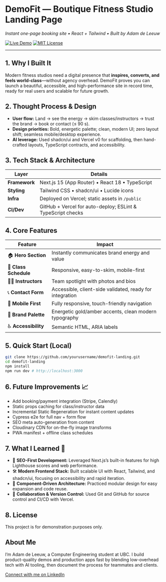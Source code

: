 # DemoFit — Boutique Fitness Studio Landing Page
*Instant one-page booking site • React + Tailwind • Built by Adam de Leeuw*

[![Live Demo](https://img.shields.io/badge/live-demo-brightgreen)](https://demo-demo-fit.vercel.app/) 
[![MIT License](https://img.shields.io/badge/license-MIT-blue.svg)](LICENSE)

---

## 1. Why I Built It
Modern fitness studios need a digital presence that **inspires, converts, and feels world-class**—without agency overhead. DemoFit proves you can launch a beautiful, accessible, and high-performance site in record time, ready for real users and scalable for future growth.

## 2. Thought Process & Design
- **User flow:** Land → see the energy → skim classes/instructors → trust the brand → book or contact (≤ 90 s).
- **Design priorities:** Bold, energetic palette; clean, modern UI; zero layout shift; seamless mobile/desktop experience.
- **AI leverage:** Used shadcn/ui and Vercel v0 for scaffolding, then hand-crafted layouts, TypeScript contracts, and accessibility.

## 3. Tech Stack & Architecture
| Layer         | Details                                                      |
|--------------|--------------------------------------------------------------|
| **Framework**| Next.js 15 (App Router) • React 18 • TypeScript              |
| **Styling**  | Tailwind CSS • shadcn/ui • Lucide icons                      |
| **Infra**    | Deployed on Vercel; static assets in `/public`               |
| **CI/Dev**   | GitHub + Vercel for auto-deploy; ESLint & TypeScript checks  |

## 4. Core Features
| Feature                | Impact                                                      |
|-----------------------|------------------------------------------------------------|
| 🏠 **Hero Section**    | Instantly communicates brand energy and value              |
| 📅 **Class Schedule**  | Responsive, easy-to-skim, mobile-first                     |
| 🧑‍🏫 **Instructors**    | Team spotlight with photos and bios                        |
| 📞 **Contact Form**    | Accessible, client-side validated, ready for integration   |
| 📱 **Mobile First**    | Fully responsive, touch-friendly navigation                |
| 🎨 **Brand Palette**   | Energetic gold/amber accents, clean modern typography      |
| ♿ **Accessibility**    | Semantic HTML, ARIA labels                |

## 5. Quick Start (Local)
```bash
git clone https://github.com/yourusername/demofit-landing.git
cd demofit-landing
npm install
npm run dev # http://localhost:3000
```

## 6. Future Improvements 📈
- Add booking/payment integration (Stripe, Calendly)
- Static props caching for class/instructor data
- Incremental Static Regeneration for instant content updates
- Cypress e2e for full nav + form flow
- SEO meta auto-generation from content
- Cloudinary CDN for on-the-fly image transforms
- PWA manifest + offline class schedules

## 7. What I Learned 🧠
- 🚀 **SEO-First Development:** Leveraged Next.js’s built-in features for high Lighthouse scores and web performance.
- 🛠️ **Modern Frontend Stack:** Built scalable UI with React, Tailwind, and shadcn/ui, focusing on accessibility and rapid iteration.
- 🧩 **Component-Driven Architecture:** Practiced modular design for easy expansion and code reuse.
- 🤝 **Collaboration & Version Control:** Used Git and GitHub for source control and CI/CD with Vercel.

## 8. License

This project is for demonstration purposes only.

## About Me

I’m Adam de Leeuw, a Computer Engineering student at UBC. I build product-quality demos and production apps fast by blending low-overhead tech with AI tooling, then document the process for teammates and clients.

[Connect with me on LinkedIn](https://www.linkedin.com/in/adamjdl/)